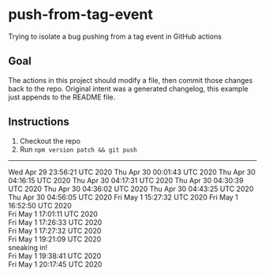 # push-from-tag-event

Trying to isolate a bug pushing from a tag event in GitHub actions

## Goal

The actions in this project should modify a file, then commit those changes back to the repo. Original intent was a generated changelog, this example just appends to the README file.

## Instructions

1. Checkout the repo
2. Run `npm version patch && git push`

---
Wed Apr 29 23:56:21 UTC 2020
Thu Apr 30 00:01:43 UTC 2020
Thu Apr 30 04:16:15 UTC 2020
Thu Apr 30 04:17:31 UTC 2020
Thu Apr 30 04:30:39 UTC 2020
Thu Apr 30 04:36:02 UTC 2020
Thu Apr 30 04:43:25 UTC 2020
Thu Apr 30 04:56:05 UTC 2020
Fri May 1 15:27:32 UTC 2020
Fri May  1 16:52:50 UTC 2020  
Fri May  1 17:01:11 UTC 2020  
Fri May  1 17:26:33 UTC 2020  
Fri May  1 17:27:32 UTC 2020  
Fri May  1 19:21:09 UTC 2020  
sneaking in!  
Fri May  1 19:38:41 UTC 2020  
Fri May  1 20:17:45 UTC 2020  
